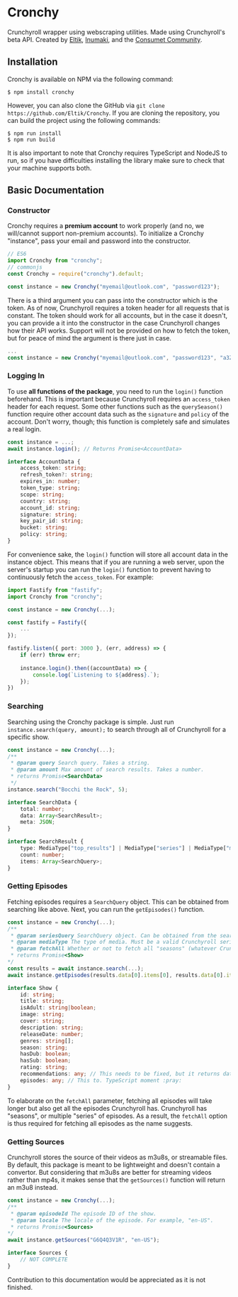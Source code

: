 # Cronchy
Crunchyroll wrapper using webscraping utilities. Made using Crunchyroll's beta API. Created by [Eltik]("https://github.com/Eltik"), [Inumaki]("https://github.com/5H4D0WILA"), and the [Consumet Community]("https://discord.gg/consumet").

## Installation
Cronchy is available on NPM via the following command:
```
$ npm install cronchy
```
However, you can also clone the GitHub via `git clone https://github.com/Eltik/Cronchy`. If you are cloning the repository, you can build the project using the following commands:
```
$ npm run install
$ npm run build
```
It is also important to note that Cronchy requires TypeScript and NodeJS to run, so if you have difficulties installing the library make sure to check that your machine supports both.

## Basic Documentation
### Constructor
Cronchy requires a <b>premium account</b> to work properly (and no, we will/cannot support non-premium accounts). To initialize a Cronchy "instance", pass your email and password into the constructor.
```typescript
// ES6
import Cronchy from "cronchy";
// commonjs
const Cronchy = require("cronchy").default;

const instance = new Cronchy("myemail@outlook.com", "password123");
```
There is a third argument you can pass into the constructor which is the token. As of now, Crunchyroll requires a token header for all requests that is constant. The token should work for all accounts, but in the case it doesn't, you can provide a it into the constructor in the case Crunchyroll changes how their API works. Support will not be provided on how to fetch the token, but for peace of mind the argument is there just in case.
```typescript
...
const instance = new Cronchy("myemail@outlook.com", "password123", "a3ZvcGlzdXZ6Yy0teG96Y21kMXk6R21JSTExenVPVnRnTjdlSWZrSlpibzVuLTRHTlZ0cU8=");
```

### Logging In
To use <b>all functions of the package</b>, you need to run the `login()` function beforehand. This is important because Crunchyroll requires an `access_token` header for each request. Some other functions such as the `querySeason()` function require other account data such as the `signature` and `policy` of the account. Don't worry, though; this function is completely safe and simulates a real login.
```typescript
const instance = ...;
await instance.login(); // Returns Promise<AccountData>

interface AccountData {
    access_token: string;
    refresh_token?: string;
    expires_in: number;
    token_type: string;
    scope: string;
    country: string;
    account_id: string;
    signature: string;
    key_pair_id: string;
    bucket: string;
    policy: string;
}
```
For convenience sake, the `login()` function will store all account data in the instance object. This means that if you are running a web server, upon the server's startup you can run the `login()` function to prevent having to continuously fetch the `access_token`. For example:
```typescript
import Fastify from "fastify";
import Cronchy from "cronchy";

const instance = new Cronchy(...);

const fastify = Fastify({
    ...
});

fastify.listen({ port: 3000 }, (err, address) => {
    if (err) throw err;
    
    instance.login().then((accountData) => {
        console.log(`Listening to ${address}.`);
    });
})
```

### Searching
Searching using the Cronchy package is simple. Just run `instance.search(query, amount);` to search through all of Crunchyroll for a specific show.
```typescript
const instance = new Cronchy(...);
/**
 * @param query Search query. Takes a string.
 * @param amount Max amount of search results. Takes a number.
 * returns Promise<SearchData>
 */
instance.search("Bocchi the Rock", 5);

interface SearchData {
    total: number;
    data: Array<SearchResult>;
    meta: JSON;
}

interface SearchResult {
    type: MediaType["top_results"] | MediaType["series"] | MediaType["movie_listing"] | MediaType["episode"];
    count: number;
    items: Array<SearchQuery>;
}
```

### Getting Episodes
Fetching episodes requires a `SearchQuery` object. This can be obtained from searching like above. Next, you can run the `getEpisodes()` function.
```typescript
const instance = new Cronchy(...);
/**
 * @param seriesQuery SearchQuery object. Can be obtained from the search function.
 * @param mediaType The type of media. Must be a valid Crunchyroll series string.
 * @param fetchAll Whether or not to fetch all "seasons" (whatever Crunchyroll means by that lol). If false, only the the episodes from the "season" will be fetched.
 * returns Promise<Show>
*/
const results = await instance.search(...);
await instance.getEpisodes(results.data[0].items[0], results.data[0].items[0].type, false);

interface Show {
    id: string;
    title: string;
    isAdult: string|boolean;
    image: string;
    cover: string;
    description: string;
    releaseDate: number;
    genres: string[];
    season: string;
    hasDub: boolean;
    hasSub: boolean;
    rating: string;
    recommendations: any; // This needs to be fixed, but it returns data correctly.
    episodes: any; // This to. TypeScript moment :pray:
}
```
To elaborate on the `fetchAll` parameter, fetching all episodes will take longer but also get all the episodes Crunchyroll has. Crunchyroll has "seasons", or multiple "series" of episodes. As a result, the `fetchAll` option is thus required for fetching all episodes as the name suggests.

### Getting Sources
Crunchyroll stores the source of their videos as m3u8s, or streamable files. By default, this package is meant to be lightweight and doesn't contain a convertor. But considering that m3u8s are better for streaming videos rather than mp4s, it makes sense that the `getSources()` function will return an m3u8 instead.
```typescript
const instance = new Cronchy(...);
/**
 * @param episodeId The episode ID of the show.
 * @param locale The locale of the episode. For example, "en-US".
 * returns Promise<Sources>
*/
await instance.getSources("G6Q4Q3V1R", "en-US");

interface Sources {
    // NOT COMPLETE
}
```
Contribution to this documentation would be appreciated as it is not finished.